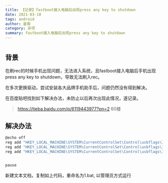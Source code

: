 ```yaml
---
title: 【记录】fastboot接入电脑后出现press any key to shutdown
date: 2021-03-10
tags: android
author: 星索
category: 杂项
summary: fastboot接入电脑后出现press any key to shutdown
---
```


#

## 背景

在刷rec的时候手机出现问题，无法进入系统，且fastboot接入电脑后手机出现press any key to shutdown，导致无法刷入rec。

在多次更换驱动，尝试安装各大品牌手机助手后，问题仍然没有得到解决。

在百度贴吧找到如下解决办法，未防止以后再次出现此情况，遂记录。

> https://tieba.baidu.com/p/6119443977?pn=2 60楼

## 解决办法

```bash
@echo off
reg add "HKEY_LOCAL_MACHINE\SYSTEM\CurrentControlSet\Control\usbflags\18D1D00D0100" /v "osvc" /t REG_BINARY /d "0000" /f
reg add "HKEY_LOCAL_MACHINE\SYSTEM\CurrentControlSet\Control\usbflags\18D1D00D0100" /v "SkipContainerIdQuery" /t REG_BINARY /d "01000000" /f
reg add "HKEY_LOCAL_MACHINE\SYSTEM\CurrentControlSet\Control\usbflags\18D1D00D0100" /v "SkipBOSDescriptorQuery" /t REG_BINARY /d "01000000" /f


pause
```

新建文本文档，复制如上代码，重命名为1.bat, 以管理员方式运行